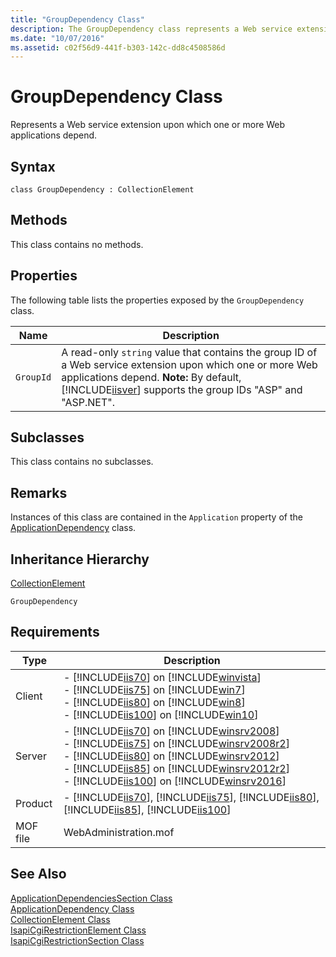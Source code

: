 ```yaml
---
title: "GroupDependency Class"
description: The GroupDependency class represents a Web service extension upon which one or more Web applications depend.
ms.date: "10/07/2016"
ms.assetid: c02f56d9-441f-b303-142c-dd8c4508586d
---
```

# GroupDependency Class
Represents a Web service extension upon which one or more Web applications depend.  
  
## Syntax  
  
```vbs  
class GroupDependency : CollectionElement  
```  
  
## Methods  
 This class contains no methods.  
  
## Properties  
 The following table lists the properties exposed by the `GroupDependency` class.  
  
|Name|Description|  
|----------|-----------------|  
|`GroupId`|A read-only `string` value that contains the group ID of a Web service extension upon which one or more Web applications depend. **Note:**  By default, [!INCLUDE[iisver](../wmi-provider/includes/iisver-md.md)] supports the group IDs "ASP" and "ASP.NET".|  
  
## Subclasses  
 This class contains no subclasses.  
  
## Remarks  
 Instances of this class are contained in the `Application` property of the [ApplicationDependency](../wmi-provider/applicationdependency-class.md) class.  
  
## Inheritance Hierarchy  
 [CollectionElement](../wmi-provider/collectionelement-class.md)  
  
 `GroupDependency`  
  
## Requirements  
  
|Type|Description|  
|----------|-----------------|  
|Client|-   [!INCLUDE[iis70](../wmi-provider/includes/iis70-md.md)] on [!INCLUDE[winvista](../wmi-provider/includes/winvista-md.md)]<br />-   [!INCLUDE[iis75](../wmi-provider/includes/iis75-md.md)] on [!INCLUDE[win7](../wmi-provider/includes/win7-md.md)]<br />-   [!INCLUDE[iis80](../wmi-provider/includes/iis80-md.md)] on [!INCLUDE[win8](../wmi-provider/includes/win8-md.md)]<br />-   [!INCLUDE[iis100](../wmi-provider/includes/iis100-md.md)] on [!INCLUDE[win10](../wmi-provider/includes/win10-md.md)]|  
|Server|-   [!INCLUDE[iis70](../wmi-provider/includes/iis70-md.md)] on [!INCLUDE[winsrv2008](../wmi-provider/includes/winsrv2008-md.md)]<br />-   [!INCLUDE[iis75](../wmi-provider/includes/iis75-md.md)] on [!INCLUDE[winsrv2008r2](../wmi-provider/includes/winsrv2008r2-md.md)]<br />-   [!INCLUDE[iis80](../wmi-provider/includes/iis80-md.md)] on [!INCLUDE[winsrv2012](../wmi-provider/includes/winsrv2012-md.md)]<br />-   [!INCLUDE[iis85](../wmi-provider/includes/iis85-md.md)] on [!INCLUDE[winsrv2012r2](../wmi-provider/includes/winsrv2012r2-md.md)]<br />-   [!INCLUDE[iis100](../wmi-provider/includes/iis100-md.md)] on [!INCLUDE[winsrv2016](../wmi-provider/includes/winsrv2016-md.md)]|  
|Product|-   [!INCLUDE[iis70](../wmi-provider/includes/iis70-md.md)], [!INCLUDE[iis75](../wmi-provider/includes/iis75-md.md)], [!INCLUDE[iis80](../wmi-provider/includes/iis80-md.md)], [!INCLUDE[iis85](../wmi-provider/includes/iis85-md.md)], [!INCLUDE[iis100](../wmi-provider/includes/iis100-md.md)]|  
|MOF file|WebAdministration.mof|  
  
## See Also  
 [ApplicationDependenciesSection Class](../wmi-provider/applicationdependenciessection-class.md)   
 [ApplicationDependency Class](../wmi-provider/applicationdependency-class.md)   
 [CollectionElement Class](../wmi-provider/collectionelement-class.md)   
 [IsapiCgiRestrictionElement Class](../wmi-provider/isapicgirestrictionelement-class.md)   
 [IsapiCgiRestrictionSection Class](../wmi-provider/isapicgirestrictionsection-class.md)
